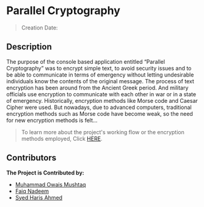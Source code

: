 # Parallel Cryptography
> Creation Date:  
## Description
The purpose of the console based application entitled “Parallel Cryptography” was to encrypt simple text, to avoid security issues and to be able to communicate in terms of emergency without letting undesirable individuals know the contents of the original message. The process of text encryption has been around from the Ancient Greek period. And military officials use encryption to communicate with each other in war or in a state of emergency. Historically, encryption methods like Morse code and Caesar Cipher were used. But nowadays, due to advanced computers, traditional encryption methods such as Morse code have become weak, so the need for new encryption methods is felt...
> To learn more about the project's working flow or the encryption methods employed, Click [HERE](https://github.com/muhammadowaismushtaq/Parallel-Cryptography/blob/d18ac6141c19b9b3c4927785c9e15fe7faa3f1bf/PDC-Project%20Final%20Report.pdf).
## Contributors
<b> The Project is Contributed by: </b>
* [Muhammad Owais Mushtaq](https://www.linkedin.com/in/muhammadowaismushtaq)
* [Faiq Nadeem](https://www.linkedin.com/in/faiq-nadeem-014435182/)
* [Syed Haris Ahmed](https://www.linkedin.com/in/haris-syed-323401228/)
